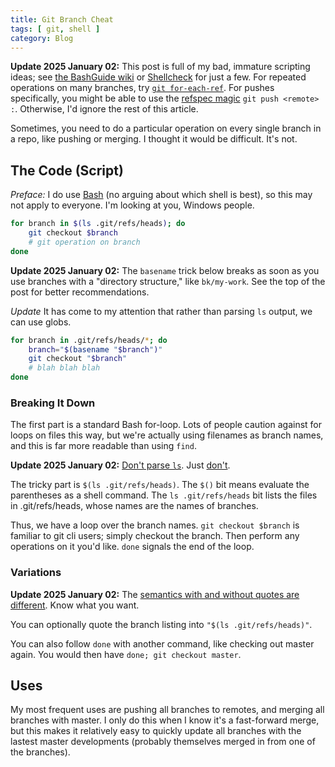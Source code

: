 ```yaml
---
title: Git Branch Cheat
tags: [ git, shell ]
category: Blog
---
```


**Update 2025 January 02:** This post is full of my bad, immature scripting
ideas; see [the BashGuide wiki](https://mywiki.wooledge.org/EnglishFrontPage) or
[Shellcheck](https://www.shellcheck.net) for just a few. For repeated operations
on many branches, try [`git
for-each-ref`](https://git-scm.com/docs/git-for-each-ref). For pushes
specifically, you might be able to use the [refspec
magic](https://git-scm.com/docs/git-push#Documentation/git-push.txt-codegitpushorigincode-1)
`git push <remote> :`. Otherwise, I'd ignore the rest of this article.

Sometimes, you need to do a particular operation on every single branch in a
repo, like pushing or merging. I thought it would be difficult. It's not.

## The Code (Script)

_Preface:_ I do use [Bash][bash] (no arguing about which shell is best), so this
may not apply to everyone. I'm looking at you, Windows people.

```bash
for branch in $(ls .git/refs/heads); do
    git checkout $branch
    # git operation on branch
done
```

**Update 2025 January 02:** The `basename` trick below breaks as soon as you use
branches with a "directory structure," like `bk/my-work`. See the top of the
post for better recommendations.

*Update* It has come to my attention that rather than parsing `ls` output, we
can use globs.

```bash
for branch in .git/refs/heads/*; do
    branch="$(basename "$branch")"
    git checkout "$branch"
    # blah blah blah
done
```

### Breaking It Down

The first part is a standard Bash for-loop. Lots of people caution against for
loops on files this way, but we're actually using filenames as branch names, and
this is far more readable than using `find`.

**Update 2025 January 02:** [Don't parse
`ls`](https://unix.stackexchange.com/q/128985/301073). Just
[don't](https://mywiki.wooledge.org/ParsingLs).

The tricky part is `$(ls .git/refs/heads)`. The `$()` bit means evaluate the
parentheses as a shell command. The `ls .git/refs/heads` bit lists the files in
.git/refs/heads, whose names are the names of branches.

Thus, we have a loop over the branch names. `git checkout $branch` is familiar
to git cli users; simply checkout the branch. Then perform any operations on it
you'd like. `done` signals the end of the loop.

### Variations

**Update 2025 January 02:** The [semantics with and without quotes are
different](https://unix.stackexchange.com/q/171346/301073). Know what you want.

You can optionally quote the branch listing into `"$(ls .git/refs/heads)"`.

You can also follow `done` with another command, like checking out master again.
You would then have `done; git checkout master`.

## Uses

My most frequent uses are pushing all branches to remotes, and merging all
branches with master. I only do this when I know it's a fast-forward merge, but
this makes it relatively easy to quickly update all branches with the lastest
master developments (probably themselves merged in from one of the branches).

[bash]: https://en.wikipedia.org/wiki/Bash_(Unix_shell)
